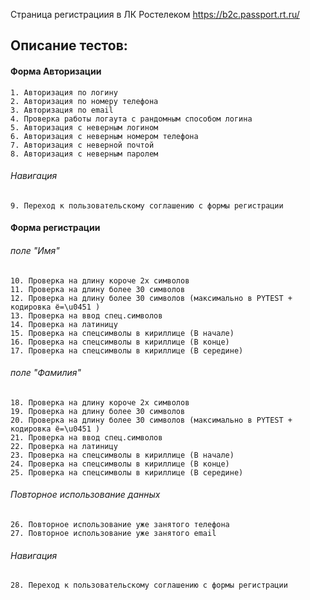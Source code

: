 Cтраница регистрациия в ЛК Ростелеком https://b2c.passport.rt.ru/

## Описание тестов:

#### Форма Авторизации
	1. Авторизация по логину
	2. Авторизация по номеру телефона
	3. Авторизация по email
	4. Проверка работы логаута c рандомным способом логина
	5. Авторизация c неверным логином
	6. Авторизация с неверным номером телефона
	7. Авторизация с неверной почтой
	8. Авторизация с неверным паролем
###### Навигация 
    9. Переход к пользовательскому соглашению c формы регистрации


#### Форма регистрации 
###### полe "Имя"
    10. Проверка на длину короче 2х символов
    11. Проверка на длину более 30 символов
    12. Проверка на длину более 30 символов (максимально в PYTEST + кодировка ё=\u0451 )
    13. Проверка на ввод спец.символов
    14. Проверка на латиницу
    15. Проверка на спецсимволы в кириллице (В начале)
    16. Проверка на спецсимволы в кириллице (В конце)
    17. Проверка на спецсимволы в кириллице (В середине)

###### полe "Фамилия"
	18. Проверка на длину короче 2х символов
    19. Проверка на длину более 30 символов
    20. Проверка на длину более 30 символов (максимально в PYTEST + кодировка ё=\u0451 )
    21. Проверка на ввод спец.символов
    22. Проверка на латиницу
    23. Проверка на спецсимволы в кириллице (В начале)
    24. Проверка на спецсимволы в кириллице (В конце)
    25. Проверка на спецсимволы в кириллице (В середине)
	
###### Повторное использование данных
    26. Повторное использование уже занятого телефона
    27. Повторное использование уже занятого email
	
###### Навигация 
    28. Переход к пользовательскому соглашению c формы регистрации